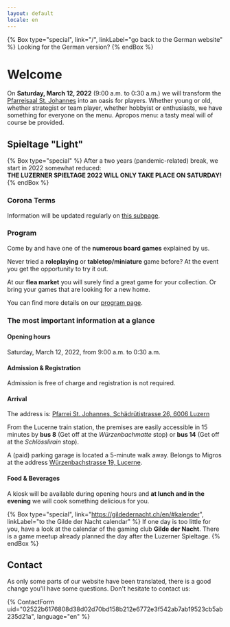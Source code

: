 ```yaml
---
layout: default
locale: en
---
```


{% Box type="special", link="/", linkLabel="go back to the German website" %}
Looking for the German version?
{% endBox %}

# Welcome

On **Saturday, March 12, 2022** (9:00 a.m. to 0:30 a.m.) we will transform the [Pfarreisaal St. Johannes](https://www.google.com/maps/place/Katholische+Pfarrei+St.+Johannes+Luzern+-+W%C3%BCrzenbach/@47.0557335,8.3467125,18z/data=!4m5!3m4!1s0x478ffbe4a1717e11:0x63ba1cf90c4e4c46!8m2!3d47.055803!4d8.3448403) into an oasis for players. Whether young or old, whether strategist or team player, whether hobbyist or enthusiasts, we have something for everyone on the menu. Apropos menu: a tasty meal will of course be provided.

## Spieltage "Light"

{% Box type="special" %}
After a two years (pandemic-related) break, we start in 2022 somewhat reduced:\
**THE LUZERNER SPIELTAGE 2022 WILL ONLY TAKE PLACE ON SATURDAY!**
{% endBox %}

### Corona Terms

Information will be updated regularly on [this subpage](/corona).

### Program

Come by and have one of the **numerous board games** explained by us.

Never tried a **roleplaying** or **tabletop/miniature** game before? At the event you get the opportunity to try it out.

At our **flea market** you will surely find a great game for your collection. Or bring your games that are looking for a new home.

You can find more details on our [program page](/programm).

### The most important information at a glance

#### Opening hours

Saturday, March 12, 2022, from 9:00 a.m. to 0:30 a.m.

#### Admission & Registration

Admission is free of charge and registration is not required.

#### Arrival

The address is: [Pfarrei St. Johannes, Schädrütistrasse 26, 6006 Luzern](https://www.google.com/maps/place/Katholische+Pfarrei+St.+Johannes+Luzern+-+W%C3%BCrzenbach/@47.0557335,8.3467125,18z/data=!4m5!3m4!1s0x478ffbe4a1717e11:0x63ba1cf90c4e4c46!8m2!3d47.055803!4d8.3448403)

From the Lucerne train station, the premises are easily accessible in 15 minutes by **bus 8** (Get off at the _Würzenbachmatte_ stop) or **bus 14** (Get off at the _Schlösslirain_ stop).

A (paid) parking garage is located a 5-minute walk away. Belongs to Migros at the address [Würzenbachstrasse 19, Lucerne](https://www.google.com/maps/place/Migros+Supermarkt/@47.0548083,8.3433408,18.5z/data=!4m5!3m4!1s0x478ffb4e3b438fcf:0x44bae0889972cca5!8m2!3d47.0550141!4d8.3437071).

#### Food & Beverages

A kiosk will be available during opening hours and **at lunch and in the evening** we will cook something delicious for you.

{% Box type="special", link="https://gildedernacht.ch/en/#kalender", linkLabel="to the Gilde der Nacht calendar" %}
If one day is too little for you, have a look at the calendar of the gaming club **Gilde der Nacht**. There is a game meetup already planned the day after the Luzerner Spieltage.
{% endBox %}

## Contact

As only some parts of our website have been translated, there is a good change you'll have some questions. Don't hesitate to contact us:

{% ContactForm uid="02522b6176808d38d02d70bd158b212e6772e3f542ab7ab19523cb5ab235d21a", language="en" %}

